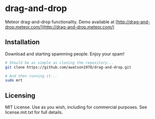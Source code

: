 drag-and-drop
=============

Meteor drag-and-drop functionality.  Demo available at [http://drag-and-drop.meteor.com/](http://drag-and-drop.meteor.com/)  


Installation  
------------------------
Download and starting spamming people.  Enjoy your spam!  

````sh
# Should be as simple as cloning the repository...  
git clone https://github.com/awatson1978/drag-and-drop.git

# And then running it...
sudo mrt
````


Licensing
------------------------

MIT License. Use as you wish, including for commercial purposes.
See license.mit.txt for full details.

